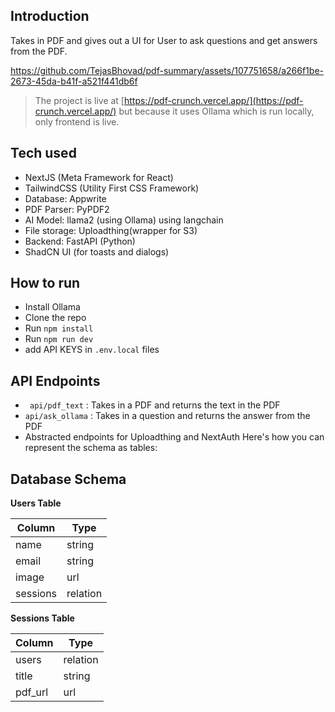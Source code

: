 ## Introduction

Takes in PDF and gives out a UI for User to ask questions and get answers from the PDF.

https://github.com/TejasBhovad/pdf-summary/assets/107751658/a266f1be-2673-45da-b41f-a521f441db6f

> The project is live at [https://pdf-crunch.vercel.app/](https://pdf-crunch.vercel.app/) but because it uses Ollama which is run locally, only frontend is live.

## Tech used

- NextJS (Meta Framework for React)
- TailwindCSS (Utility First CSS Framework)
- Database: Appwrite
- PDF Parser: PyPDF2
- AI Model: llama2 (using Ollama) using langchain
- File storage: Uploadthing(wrapper for S3)
- Backend: FastAPI (Python)
- ShadCN UI (for toasts and dialogs)

## How to run

- Install Ollama
- Clone the repo
- Run `npm install`
- Run `npm run dev`
- add API KEYS in `.env.local` files

## API Endpoints




- ` api/pdf_text` : Takes in a PDF and returns the text in the PDF
- `api/ask_ollama` : Takes in a question and returns the answer from the PDF
- Abstracted endpoints for Uploadthing and NextAuth
  Here's how you can represent the schema as tables:

## Database Schema

**Users Table**

| Column   | Type     |
| -------- | -------- |
| name     | string   |
| email    | string   |
| image    | url      |
| sessions | relation |

**Sessions Table**

| Column  | Type     |
| ------- | -------- |
| users   | relation |
| title   | string   |
| pdf_url | url      |
